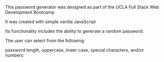 This password generator was designed as part of the UCLA Full Stack Web Development Bootcamp

It was created with simple vanilla JavaScript

Its functionality includes the ability to generate a random password. 

The user can select from the following:

password length, uppercase, lower case, special characters, and/or numbers

